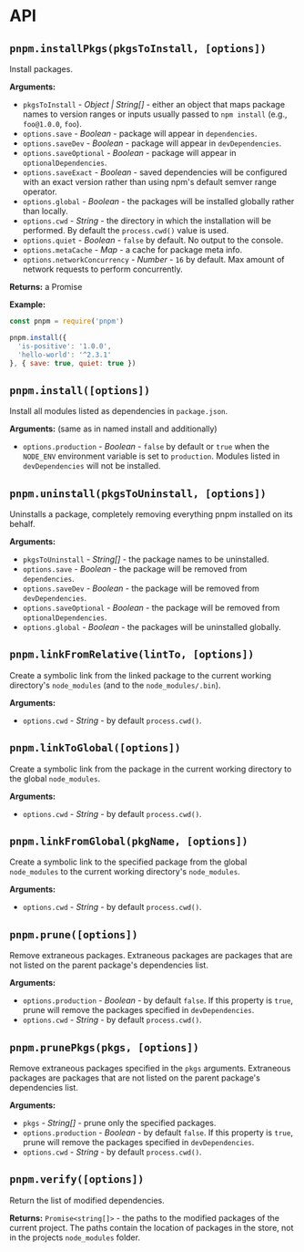 # API

## `pnpm.installPkgs(pkgsToInstall, [options])`

Install packages.

**Arguments:**

* `pkgsToInstall` - *Object | String[]* - either an object that maps package names to version ranges or inputs usually passed to `npm install` (e.g., `foo@1.0.0`, `foo`).
* `options.save` - *Boolean* - package will appear in `dependencies`.
* `options.saveDev` - *Boolean* - package will appear in `devDependencies`.
* `options.saveOptional` - *Boolean* - package will appear in `optionalDependencies`.
* `options.saveExact` - *Boolean* - saved dependencies will be configured with an exact version rather than using npm's default semver range operator.
* `options.global` - *Boolean* - the packages will be installed globally rather than locally.
* `options.cwd` - *String* - the directory in which the installation will be performed. By default the `process.cwd()` value is used.
* `options.quiet` - *Boolean* - `false` by default. No output to the console.
* `options.metaCache` - *Map* - a cache for package meta info.
* `options.networkConcurrency` - *Number* - `16` by default. Max amount of network requests to perform concurrently.

**Returns:** a Promise

**Example:**

```js
const pnpm = require('pnpm')

pnpm.install({
  'is-positive': '1.0.0',
  'hello-world': '^2.3.1'
}, { save: true, quiet: true })
```

## `pnpm.install([options])`

Install all modules listed as dependencies in `package.json`.

**Arguments:** (same as in named install and additionally)

* `options.production` - *Boolean* - `false` by default or `true` when the `NODE_ENV` environment variable is set to `production`. Modules listed in `devDependencies` will not be installed.

## `pnpm.uninstall(pkgsToUninstall, [options])`

Uninstalls a package, completely removing everything pnpm installed on its behalf.

**Arguments:**

* `pkgsToUninstall` - *String[]* - the package names to be uninstalled.
* `options.save` - *Boolean* - the package will be removed from `dependencies`.
* `options.saveDev` - *Boolean* - the package will be removed from `devDependencies`.
* `options.saveOptional` - *Boolean* - the package will be removed from `optionalDependencies`.
* `options.global` - *Boolean* - the packages will be uninstalled globally.

## `pnpm.linkFromRelative(lintTo, [options])`

Create a symbolic link from the linked package to the current working directory's `node_modules` (and to the `node_modules/.bin`).

**Arguments:**

* `options.cwd` - *String* - by default `process.cwd()`.

## `pnpm.linkToGlobal([options])`

Create a symbolic link from the package in the current working directory to the global `node_modules`.

**Arguments:**

* `options.cwd` - *String* - by default `process.cwd()`.

## `pnpm.linkFromGlobal(pkgName, [options])`

Create a symbolic link to the specified package from the global `node_modules` to the current working directory's `node_modules`.

**Arguments:**

* `options.cwd` - *String* - by default `process.cwd()`.

## `pnpm.prune([options])`

Remove extraneous packages. Extraneous packages are packages that are not listed on the parent package's dependencies list.

**Arguments:**

* `options.production` - *Boolean* - by default `false`. If this property is `true`, prune will remove the packages specified in `devDependencies`.
* `options.cwd` - *String* - by default `process.cwd()`.

## `pnpm.prunePkgs(pkgs, [options])`

Remove extraneous packages specified in the `pkgs` arguments. Extraneous packages are packages that are not listed on the parent package's dependencies list.

**Arguments:**

* `pkgs` - *String[]* - prune only the specified packages.
* `options.production` - *Boolean* - by default `false`. If this property is `true`, prune will remove the packages specified in `devDependencies`.
* `options.cwd` - *String* - by default `process.cwd()`.

## `pnpm.verify([options])`

Return the list of modified dependencies.

**Returns:** `Promise<string[]>` - the paths to the modified packages of the current project. The paths contain the location of packages in the store,
not in the projects `node_modules` folder.
